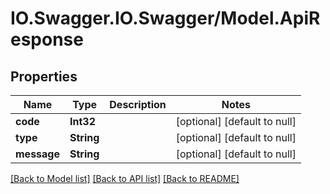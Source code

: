 # IO.Swagger.IO.Swagger/Model.ApiResponse
## Properties

Name | Type | Description | Notes
------------ | ------------- | ------------- | -------------
**code** | **Int32** |  | [optional] [default to null]
**type** | **String** |  | [optional] [default to null]
**message** | **String** |  | [optional] [default to null]

[[Back to Model list]](../README.md#documentation-for-models) [[Back to API list]](../README.md#documentation-for-api-endpoints) [[Back to README]](../README.md)


